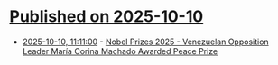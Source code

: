 # [Published on 2025-10-10](index.md)

* [2025-10-10, 11:11:00](https://soylentnews.org/breakingnews/article.pl?sid=25/10/10/1053212&from=rss) - [Nobel Prizes 2025 - Venezuelan Opposition Leader María Corina Machado Awarded Peace Prize](https://soylentnews.org/breakingnews/article.pl?sid=25/10/10/1053212&from=rss)
